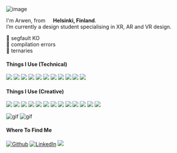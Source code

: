 ![image](https://raw.githubusercontent.com/BrunnerLivio/brunnerlivio/master/images/welcome.png) 

<p>
  I'm Arwen, from <img src="https://cdn-icons-png.flaticon.com/128/197/197585.png" width="13"/> <b>Helsinki, Finland</b>.
  <br>
  I’m currently a design student specialising in XR, AR and VR design.
  </br>

</p>

🌟 segfault KO  
🤝 compilation errors  
🚀 ternaries


<h4 align="left">Things I Use (Technical)</h4>

<p>
  <img src="https://img.shields.io/badge/C-00599C?style=for-the-badge&logoColor=white" />
  <img src="https://img.shields.io/badge/C%23-00599C?style=for-the-badge&logo=c-sharp&logoColor=white" />
  <img src="https://img.shields.io/badge/C%2B%2B-00599C?style=for-the-badge&logoColor=white" />
  <img src="https://img.shields.io/badge/Python-14354C?style=for-the-badge&logo=python&logoColor=white" />
  <img src="https://img.shields.io/badge/Swift-FA7343?style=for-the-badge&logo=swift&logoColor=white" />
  <img src="https://img.shields.io/badge/HTML-239120?style=for-the-badge&logo=html5&logoColor=white" />
  <img src="https://img.shields.io/badge/CSS-239120?&style=for-the-badge&logo=css3&logoColor=white" />
  <img src="https://img.shields.io/badge/JavaScript-323330?style=for-the-badge&logo=javascript&logoColor=F7DF1E" />
  <img src="https://img.shields.io/badge/Linux-323330?style=for-the-badge&logo=linux&logoColor=F7DF1E" />
  <img src="https://img.shields.io/badge/iOS-000000?style=for-the-badge&logoColor=white" />
  <img src="https://img.shields.io/badge/mac%20OS-000000?style=for-the-badge&logoColor=white" />
</p>

<h4 align="left">Things I Use (Creative)</h4>

<p>
  <img src="https://img.shields.io/badge/Blender-black?style=for-the-badge&logo=blender&logoColor=white" />
  <img src="https://img.shields.io/badge/Unity-100000?style=for-the-badge&logo=unity&logoColor=white" />
  <img src="https://img.shields.io/badge/ZBrush-black?style=for-the-badge" />
  <img src="https://img.shields.io/badge/Photoshop-black?style=for-the-badge&logo=adobe&logoColor=red" />
  <img src="https://img.shields.io/badge/Illustrator-black?style=for-the-badge" />
  <img src="https://img.shields.io/badge/Substance-black?style=for-the-badge" />
  <img src="https://img.shields.io/badge/Premiere-black?style=for-the-badge" />
  <img src="https://img.shields.io/badge/Lightroom-black?style=for-the-badge" />
  <img src="https://img.shields.io/badge/Fresco-black?style=for-the-badge" />
  <img src="https://img.shields.io/badge/Final Cut Pro-black?style=for-the-badge" />
  <img src="https://img.shields.io/badge/Procreate-black?style=for-the-badge" />
  <img src="https://img.shields.io/badge/Figma-black?style=for-the-badge" />
  <img src="https://img.shields.io/badge/Canva-black?style=for-the-badge" />

</p>

![gif](https://giffiles.alphacoders.com/105/105694.gif) ![gif](https://github.com/mscoutermarsh/mscoutermarsh/blob/master/teeter.gif?raw=true) 

<h4>Where To Find Me</h4>
<p><a href="https://github.com/arwensofia" target="_blank"><img alt="Github" src="https://img.shields.io/badge/GitHub-%2312100E.svg?&style=for-the-badge&logo=Github&logoColor=white" /></a> <a href="https://www.linkedin.com/in/arwen-elazegui" target="_blank"><img alt="LinkedIn" src="https://img.shields.io/badge/linkedin-%230077B5.svg?&style=for-the-badge&logo=linkedin&logoColor=white" /></a> <img src="https://img.shields.io/badge/arwensofia@yahoo.com-black?style=for-the-badge" />
</p>
